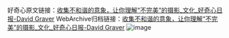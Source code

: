 好奇心原文链接：[收集不和谐的意象，让你理解“不完美”的摄影_文化_好奇心日报-David Graver](https://www.qdaily.com/articles/8698.html)
WebArchive归档链接：[收集不和谐的意象，让你理解“不完美”的摄影_文化_好奇心日报-David Graver](http://web.archive.org/web/20190623153317/https://www.qdaily.com/articles/8698.html)
![image](http://ww3.sinaimg.cn/large/007d5XDply1g3vdo3znt8j30u03nh7wh)